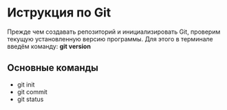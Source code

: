 # Иструкция по Git
Прежде чем создавать репозиторий и инициализировать Git, проверим текущую установленную версию программы. Для этого в терминале введём команду: **git version**

## Основные команды

* git init
* git commit
* git status